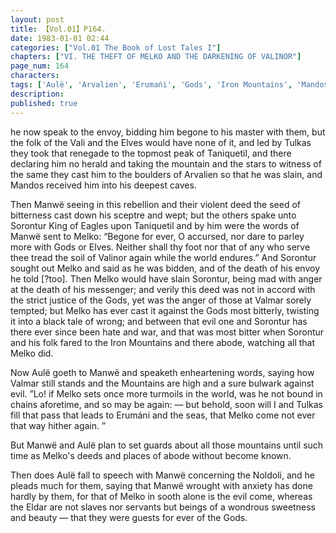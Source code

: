 ```yaml
---
layout: post
title: 【Vol.01】P164.
date: 1983-01-01 02:44
categories: ["Vol.01 The Book of Lost Tales I"]
chapters: ["VI. THE THEFT OF MELKO AND THE DARKENING OF VALINOR"]
page_num: 164
characters: 
tags: ['Aulë', 'Arvalien', 'Erumańi', 'Gods', 'Iron Mountains', 'Mandos', 'Manwë', 'Melko', 'Noldoli', 'Sorontur', 'Talkamarda', 'Tulkas', 'Valmar', 'Valar']
description: 
published: true
---
```


<p style="text-indent: 0;">
he now speak to the envoy, bidding him begone to his master with them, but the folk of the Vali and the Elves would have none of it, and led by Tulkas they took that renegade to the topmost peak of Taniquetil, and there declaring him no herald and taking the mountain and the stars to witness of the same they cast him to the boulders of Arvalien so that he was slain, and Mandos received him into his deepest caves.
</p>

Then Manwë seeing in this rebellion and their violent deed the seed of bitterness cast down his sceptre and wept; but the others spake unto Sorontur King of Eagles upon Taniquetil and by him were the words of Manwë sent to Melko: “Begone for ever, O accursed, nor dare to parley more with Gods or Elves. Neither shall thy foot nor that of any who serve thee tread the soil of Valinor again while the world endures.” And Sorontur sought out Melko and said as he was bidden, and of the death of his envoy he told [?too]. Then Melko would have slain Sorontur, being mad with anger at the death of his messenger; and verily this deed was not in accord with the strict justice of the Gods, yet was the anger of those at Valmar sorely tempted; but Melko has ever cast it against the Gods most bitterly, twisting it into a black tale of wrong; and between that evil one and Sorontur has there ever since been hate and war, and that was most bitter when Sorontur and his folk fared to the Iron Mountains and there abode, watching all that Melko did.

Now Aulë goeth to Manwë and speaketh enheartening words, saying how Valmar still stands and the Mountains are high and a sure bulwark against evil. ”Lo! if Melko sets once more turmoils in the world, was he not bound in chains aforetime, and so may be again: — but behold, soon will I and Tulkas fill that pass that leads to Erumáni and the seas, that Melko come not ever that way hither again. ”

But Manwë and Aulë plan to set guards about all those mountains until such time as Melko's deeds and places of abode without become known.

Then does Aulë fall to speech with Manwë concerning the Noldoli, and he pleads much for them, saying that Manwë wrought with anxiety has done hardly by them, for that of Melko in sooth alone is the evil come, whereas the Eldar are not slaves nor servants but beings of a wondrous sweetness and beauty — that they were guests for ever of the Gods.

